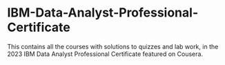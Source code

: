 # IBM-Data-Analyst-Professional-Certificate
This contains all the courses with solutions to quizzes and lab work, in the 2023 IBM Data Analyst Professional Certificate featured on Cousera.
